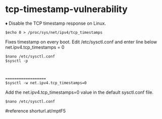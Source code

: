 # tcp-timestamp-vulnerability

♦ Disable the TCP timestamp response on Linux.


    $echo 0 > /proc/sys/net/ipv4/tcp_timestamps
    
Fixes timestamp on every boot. Edit /etc/sysctl.conf and enter line below
net.ipv4.tcp_timestamps = 0

    $nano /etc/sysctl.conf
    $sysctl -p
    
    
    
    ==================
    $sysctl -w net.ipv4.tcp_timestamps=0
    
Add the net.ipv4.tcp_timestamps=0 value in the default sysctl.conf file.

    $nano /etc/sysctl.conf
    


#reference
shorturl.at/mptF5
